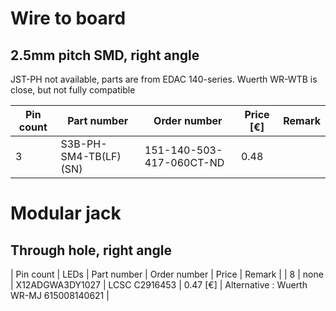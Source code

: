 # Wire to board

## 2.5mm pitch SMD, right angle
JST-PH not available, parts are from EDAC 140-series.  Wuerth WR-WTB is close, but not fully compatible

| Pin count | Part number | Order number | Price \[€\] | Remark|
| --- | --- | --- | --- | --- | 
| 3 | S3B-PH-SM4-TB(LF)(SN) | 151-140-503-417-060CT-ND | 0.48 |  |

# Modular jack
## Through hole, right angle
| Pin count | LEDs | Part number | Order number | Price | Remark |
| 8 | none | X12ADGWA3DY1027 | LCSC C2916453 | 0.47 \[€\] | Alternative : Wuerth WR-MJ 615008140621 |
